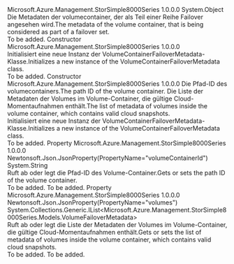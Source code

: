 <Type Name="VolumeContainerFailoverMetadata" FullName="Microsoft.Azure.Management.StorSimple8000Series.Models.VolumeContainerFailoverMetadata">
  <TypeSignature Language="C#" Value="public class VolumeContainerFailoverMetadata" />
  <TypeSignature Language="ILAsm" Value=".class public auto ansi beforefieldinit VolumeContainerFailoverMetadata extends System.Object" />
  <TypeSignature Language="DocId" Value="T:Microsoft.Azure.Management.StorSimple8000Series.Models.VolumeContainerFailoverMetadata" />
  <TypeSignature Language="VB.NET" Value="Public Class VolumeContainerFailoverMetadata" />
  <TypeSignature Language="F#" Value="type VolumeContainerFailoverMetadata = class" />
  <AssemblyInfo>
    <AssemblyName>Microsoft.Azure.Management.StorSimple8000Series</AssemblyName>
    <AssemblyVersion>1.0.0.0</AssemblyVersion>
  </AssemblyInfo>
  <Base>
    <BaseTypeName>System.Object</BaseTypeName>
  </Base>
  <Interfaces />
  <Docs>
    <summary>
            <span data-ttu-id="d1ee0-101">Die Metadaten der volumecontainer, der als Teil einer Reihe Failover angesehen wird.</span><span class="sxs-lookup"><span data-stu-id="d1ee0-101">The metadata of the volume container, that is being considered as part of a failover set.</span></span>
            </summary>
    <remarks>To be added.</remarks>
  </Docs>
  <Members>
    <Member MemberName=".ctor">
      <MemberSignature Language="C#" Value="public VolumeContainerFailoverMetadata ();" />
      <MemberSignature Language="ILAsm" Value=".method public hidebysig specialname rtspecialname instance void .ctor() cil managed" />
      <MemberSignature Language="DocId" Value="M:Microsoft.Azure.Management.StorSimple8000Series.Models.VolumeContainerFailoverMetadata.#ctor" />
      <MemberSignature Language="VB.NET" Value="Public Sub New ()" />
      <MemberType>Constructor</MemberType>
      <AssemblyInfo>
        <AssemblyName>Microsoft.Azure.Management.StorSimple8000Series</AssemblyName>
        <AssemblyVersion>1.0.0.0</AssemblyVersion>
      </AssemblyInfo>
      <Parameters />
      <Docs>
        <summary>
            <span data-ttu-id="d1ee0-102">Initialisiert eine neue Instanz der VolumeContainerFailoverMetadata-Klasse.</span><span class="sxs-lookup"><span data-stu-id="d1ee0-102">Initializes a new instance of the VolumeContainerFailoverMetadata class.</span></span>
            </summary>
        <remarks>To be added.</remarks>
      </Docs>
    </Member>
    <Member MemberName=".ctor">
      <MemberSignature Language="C#" Value="public VolumeContainerFailoverMetadata (string volumeContainerId = null, System.Collections.Generic.IList&lt;Microsoft.Azure.Management.StorSimple8000Series.Models.VolumeFailoverMetadata&gt; volumes = null);" />
      <MemberSignature Language="ILAsm" Value=".method public hidebysig specialname rtspecialname instance void .ctor(string volumeContainerId, class System.Collections.Generic.IList`1&lt;class Microsoft.Azure.Management.StorSimple8000Series.Models.VolumeFailoverMetadata&gt; volumes) cil managed" />
      <MemberSignature Language="DocId" Value="M:Microsoft.Azure.Management.StorSimple8000Series.Models.VolumeContainerFailoverMetadata.#ctor(System.String,System.Collections.Generic.IList{Microsoft.Azure.Management.StorSimple8000Series.Models.VolumeFailoverMetadata})" />
      <MemberSignature Language="VB.NET" Value="Public Sub New (Optional volumeContainerId As String = null, Optional volumes As IList(Of VolumeFailoverMetadata) = null)" />
      <MemberSignature Language="F#" Value="new Microsoft.Azure.Management.StorSimple8000Series.Models.VolumeContainerFailoverMetadata : string * System.Collections.Generic.IList&lt;Microsoft.Azure.Management.StorSimple8000Series.Models.VolumeFailoverMetadata&gt; -&gt; Microsoft.Azure.Management.StorSimple8000Series.Models.VolumeContainerFailoverMetadata" Usage="new Microsoft.Azure.Management.StorSimple8000Series.Models.VolumeContainerFailoverMetadata (volumeContainerId, volumes)" />
      <MemberType>Constructor</MemberType>
      <AssemblyInfo>
        <AssemblyName>Microsoft.Azure.Management.StorSimple8000Series</AssemblyName>
        <AssemblyVersion>1.0.0.0</AssemblyVersion>
      </AssemblyInfo>
      <Parameters>
        <Parameter Name="volumeContainerId" Type="System.String" />
        <Parameter Name="volumes" Type="System.Collections.Generic.IList&lt;Microsoft.Azure.Management.StorSimple8000Series.Models.VolumeFailoverMetadata&gt;" />
      </Parameters>
      <Docs>
        <param name="volumeContainerId"><span data-ttu-id="d1ee0-103">Die Pfad-ID des volumecontainers.</span><span class="sxs-lookup"><span data-stu-id="d1ee0-103">The path ID of the volume container.</span></span></param>
        <param name="volumes"><span data-ttu-id="d1ee0-104">Die Liste der Metadaten der Volumes im Volume-Container, die gültige Cloud-Momentaufnahmen enthält.</span><span class="sxs-lookup"><span data-stu-id="d1ee0-104">The list of metadata of volumes inside the volume container, which contains valid cloud snapshots.</span></span></param>
        <summary>
            <span data-ttu-id="d1ee0-105">Initialisiert eine neue Instanz der VolumeContainerFailoverMetadata-Klasse.</span><span class="sxs-lookup"><span data-stu-id="d1ee0-105">Initializes a new instance of the VolumeContainerFailoverMetadata class.</span></span>
            </summary>
        <remarks>To be added.</remarks>
      </Docs>
    </Member>
    <Member MemberName="VolumeContainerId">
      <MemberSignature Language="C#" Value="public string VolumeContainerId { get; set; }" />
      <MemberSignature Language="ILAsm" Value=".property instance string VolumeContainerId" />
      <MemberSignature Language="DocId" Value="P:Microsoft.Azure.Management.StorSimple8000Series.Models.VolumeContainerFailoverMetadata.VolumeContainerId" />
      <MemberSignature Language="VB.NET" Value="Public Property VolumeContainerId As String" />
      <MemberSignature Language="F#" Value="member this.VolumeContainerId : string with get, set" Usage="Microsoft.Azure.Management.StorSimple8000Series.Models.VolumeContainerFailoverMetadata.VolumeContainerId" />
      <MemberType>Property</MemberType>
      <AssemblyInfo>
        <AssemblyName>Microsoft.Azure.Management.StorSimple8000Series</AssemblyName>
        <AssemblyVersion>1.0.0.0</AssemblyVersion>
      </AssemblyInfo>
      <Attributes>
        <Attribute>
          <AttributeName>Newtonsoft.Json.JsonProperty(PropertyName="volumeContainerId")</AttributeName>
        </Attribute>
      </Attributes>
      <ReturnValue>
        <ReturnType>System.String</ReturnType>
      </ReturnValue>
      <Docs>
        <summary>
            <span data-ttu-id="d1ee0-106">Ruft ab oder legt die Pfad-ID des Volume-Container.</span><span class="sxs-lookup"><span data-stu-id="d1ee0-106">Gets or sets the path ID of the volume container.</span></span>
            </summary>
        <value>To be added.</value>
        <remarks>To be added.</remarks>
      </Docs>
    </Member>
    <Member MemberName="Volumes">
      <MemberSignature Language="C#" Value="public System.Collections.Generic.IList&lt;Microsoft.Azure.Management.StorSimple8000Series.Models.VolumeFailoverMetadata&gt; Volumes { get; set; }" />
      <MemberSignature Language="ILAsm" Value=".property instance class System.Collections.Generic.IList`1&lt;class Microsoft.Azure.Management.StorSimple8000Series.Models.VolumeFailoverMetadata&gt; Volumes" />
      <MemberSignature Language="DocId" Value="P:Microsoft.Azure.Management.StorSimple8000Series.Models.VolumeContainerFailoverMetadata.Volumes" />
      <MemberSignature Language="VB.NET" Value="Public Property Volumes As IList(Of VolumeFailoverMetadata)" />
      <MemberSignature Language="F#" Value="member this.Volumes : System.Collections.Generic.IList&lt;Microsoft.Azure.Management.StorSimple8000Series.Models.VolumeFailoverMetadata&gt; with get, set" Usage="Microsoft.Azure.Management.StorSimple8000Series.Models.VolumeContainerFailoverMetadata.Volumes" />
      <MemberType>Property</MemberType>
      <AssemblyInfo>
        <AssemblyName>Microsoft.Azure.Management.StorSimple8000Series</AssemblyName>
        <AssemblyVersion>1.0.0.0</AssemblyVersion>
      </AssemblyInfo>
      <Attributes>
        <Attribute>
          <AttributeName>Newtonsoft.Json.JsonProperty(PropertyName="volumes")</AttributeName>
        </Attribute>
      </Attributes>
      <ReturnValue>
        <ReturnType>System.Collections.Generic.IList&lt;Microsoft.Azure.Management.StorSimple8000Series.Models.VolumeFailoverMetadata&gt;</ReturnType>
      </ReturnValue>
      <Docs>
        <summary>
            <span data-ttu-id="d1ee0-107">Ruft ab oder legt die Liste der Metadaten der Volumes im Volume-Container, die gültige Cloud-Momentaufnahmen enthält.</span><span class="sxs-lookup"><span data-stu-id="d1ee0-107">Gets or sets the list of metadata of volumes inside the volume container, which contains valid cloud snapshots.</span></span>
            </summary>
        <value>To be added.</value>
        <remarks>To be added.</remarks>
      </Docs>
    </Member>
  </Members>
</Type>